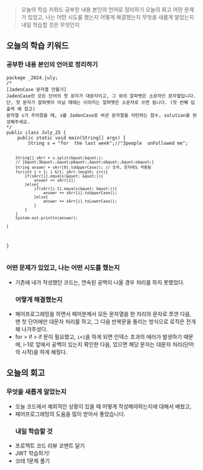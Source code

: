 <blockquote>
<p>오늘의 학습 키워드
공부한 내용 본인의 언어로 정리하기
오늘의 회고
어떤 문제가 있었고, 나는 어떤 시도를 했는지
어떻게 해결했는지
무엇을 새롭게 알았는지
내일 학습할 것은 무엇인지</p>
</blockquote>
<h2 id="오늘의-학습-키워드">오늘의 학습 키워드</h2>
<h3 id="공부한-내용-본인의-언어로-정리하기">공부한 내용 본인의 언어로 정리하기</h3>
<pre><code class="language-java">package _2024.july;
/*
[JadenCase 문자열 만들기]
JadenCase란 모든 단어의 첫 문자가 대문자이고, 그 외의 알파벳은 소문자인 문자열입니다.
단, 첫 문자가 알파벳이 아닐 때에는 이어지는 알파벳은 소문자로 쓰면 됩니다. (첫 번째 입출력 예 참고)
문자열 s가 주어졌을 때, s를 JadenCase로 바꾼 문자열을 리턴하는 함수, solution을 완성해주세요.
*/
public class July_25 {
    public static void main(String[] args) {
        String s = &quot;for  the last week&quot;;//&quot;3people  unFollowed me&quot;;

        String[] sArr = s.split(&quot;&quot;);
        // [&quot;3&quot;,&quot;p&quot;,&quot;e&quot;,&quot;o&quot;]
        String answer = sArr[0].toUpperCase(); // 숫자, 문자에도 적용됨
        for(int i = 1; i &lt; sArr.length; i++){
            if(sArr[i].equals(&quot; &quot;)){
                answer += sArr[i];
            }else{
                if(sArr[i-1].equals(&quot; &quot;)){
                    answer += sArr[i].toUpperCase();
                }else{
                    answer += sArr[i].toLowerCase();
                }
            }
        }
        System.out.println(answer);

    }
}</code></pre>
<h3 id="어떤-문제가-있었고-나는-어떤-시도를-했는지">어떤 문제가 있었고, 나는 어떤 시도를 했는지</h3>
<ul>
<li>기존에 내가 작성했던 코드는, 연속된 공백이 나올 경우 처리를 하지 못했었다. <h3 id="어떻게-해결했는지">어떻게 해결했는지</h3>
</li>
<li>페어프로그래밍을 하면서 페어분께서 모든 문자열을 한 자리의 문자로 쪼갠 다음, 
맨 첫 단어에만 대문자 처리를 하고, 그 다음 반복문을 돌리는 방식으로 로직은 전개해 나가주셨다. </li>
<li>for &gt; if &gt; if 문이 필요했고, <code>i+1</code>을 하게 되면 인덱스 초과의 에러가 발생하기 때문에, i-1로 앞에서 공백이 있는지 확인한 다음, 있으면 해당 문자는 대문자 처리(단어의 시작)을 하게 해줬다.</li>
</ul>
<h2 id="오늘의-회고">오늘의 회고</h2>
<h3 id="무엇을-새롭게-알았는지">무엇을 새롭게 알았는지</h3>
<ul>
<li>오늘 코드에서 예외적인 상황이 있을 때 어떻게 작성해야하는지에 대해서 배웠고, </li>
<li>페어프로그래밍의 도움을 많이 받아서 좋았습니다. <h3 id="내일-학습할-것">내일 학습할 것</h3>
</li>
<li>프로젝트 코드 리뷰 코멘트 달기</li>
<li>JWT 학습하기!</li>
<li>코테 1문제 풀기</li>
</ul>